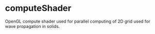 # computeShader
OpenGL compute shader used for parallel computing of 2D grid used for wave propagation in solids.
